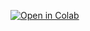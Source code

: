 [![Open in Colab](https://colab.research.google.com/assets/colab-badge.svg)](https://colab.research.google.com/hansikagollen/COSC_challenge_iris_eda/blob/main/iris_eda.ipynb)
